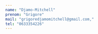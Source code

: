 ```yaml
---
name: "Djamo-Mitchell"
prenom: "Grigore"
mail: "grigoredjamomitchell@gmail.com,"
tel: "0633354226"
---
```

